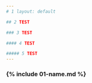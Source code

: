 ```yaml
---
# 1 layout: default

## 2 TEST

### 3 TEST

#### 4 TEST

##### 5 TEST
---
```


### {% include 01-name.md %}

